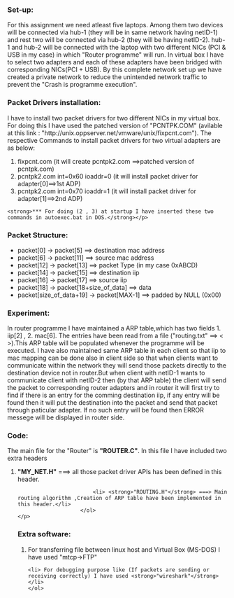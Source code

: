 <h3>Set-up:</h3> 
<p>
	For this assignment we need atleast five laptops. Among them two devices will be connected via hub-1 (they will be in same network having netID-1) and rest two will be connected via hub-2 (they will be having netID-2). hub-1 and hub-2 will be connected with the laptop with two different NICs (PCI & USB in my case) in which "Router programme" will run. In virtual box I have to select two adapters and each of these adapters have been bridged with corresponding NICs(PCI + USB). By this complete network set up we have created a private network to reduce the unintended network traffic to prevent the "Crash is programme execution".</p>

<h3>Packet Drivers installation:</h3>
	<p>
	I have to install two packet drivers for two different NICs in my virtual box. For doing this I have used the patched version of "PCNTPK.COM" (avilable at this link : "http://unix.oppserver.net/vmware/unix/fixpcnt.com"). The respective Commands to install packet drivers for two virtual adapters are as below:
				<ol>
					<li> fixpcnt.com  (it will create pcntpk2.com ==>patched version of pcntpk.com)</li>
					<li> pcntpk2.com int=0x60 ioaddr=0 (it will install packet driver for    adapter[0]==>1st ADP)</li>
					<li> pcntpk2.com int=0x70 ioaddr=1 (it will install packet driver for adapter[1]==>2nd ADP)</li>
				</ol>

	<strong>*** For doing (2 , 3) at startup I have inserted these two commands in autoexec.bat in DOS.</strong></p>

<h3>Packet Structure:</h3>
		<ul>
			<li> packet[0] -> packet[5] ==> destination mac address</li>
			<li> packet[6] -> packet[11] ==> source mac address</li>
			<li> packet[12] -> packet[13] ==> packet Type (in my case 0xABCD)</li>
			<li> packet[14] -> packet[15] ==> destination iip</li>
			<li> packet[16] -> packet[17] ==> source iip</li>
			<li> packet[18] -> packet[18+size_of_data] ==> data</li>
			<li> packet[size_of_data+19] -> packet[MAX-1] ==> padded by NULL (0x00)</li>
		</ul>

<h3>Experiment:</h3>
	<p>	
	In router programme I have maintained a ARP table,which has two fields 1. iip[2] , 2. mac[6]. The entries have been read from a file ("routing.txt" ==> < <netID hostID> <mac> >).This ARP table will be populated whenever the programme will be executed. I have also maintained same ARP table in each client so that iip to mac mapping can be done also in client side so that when clients want to communicate within the network they will send those packets directly to the destination device not in router.But when client with netID-1 wants to communicate client with netID-2 then (by that ARP table) the client will send the packet to corresponding router adapters and in router it will first try to find if there is an entry for the comming destination iip, if any entry will be found then it will put the destination into the packet and send that packet through paticular adapter. If  no such entry will be found then ERROR messege will be displayed in router side.</p>

<h3>Code:</h3>
	<p>	
	The main file for the "Router" is <strong>"ROUTER.C"</strong>. In this file I have included two extra headers 
						<ol>              
	                        <li><strong>"MY_NET.H"</strong> ===> all those packet driver APIs has been defined in this header.</li>
	                          
	                        <li> <strong>"ROUTING.H"</strong> ===> Main routing algorithm ,Creation of ARP table have been implemented in this header.</li>
	                    </ol>
	</p>

<h3>Extra software:</h3>
	<ol>
	<li> For transferring file between linux host and Virtual Box (MS-DOS) I have used "mtcp->FTP"</li>

	<li> For debugging purpose like (If packets are sending or receiving correctly) I have used <strong>"wireshark"</strong></li>
	</ol>
